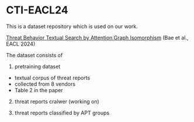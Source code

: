# CTI-EACL24

This is a dataset repository which is used on our work. 

[Threat Behavior Textual Search by Attention Graph Isomorphism](https://aclanthology.org/2024.eacl-long.160) (Bae et al., EACL 2024)

The dataset consists of 

1. pretraining dataset 
 - textual corpus of threat reports
 - collected from 8 vendors
 - Table 2 in the paper 

2. threat reports cralwer (working on)

3. threat reports classified by APT groups
